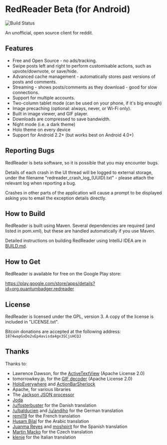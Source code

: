 RedReader Beta (for Android)
============================

![Build Status](https://travis-ci.org/QuantumBadger/RedReader.svg?branch=master)

An unofficial, open source client for reddit.

Features
--------

* Free and Open Source - no ads/tracking.
* Swipe posts left and right to perform customisable actions, such as upvote/downvote, or save/hide.
* Advanced cache management - automatically stores past versions of posts and comments.
* Streaming - shows posts/comments as they download - good for slow connections.
* Support for multiple accounts.
* Two-column tablet mode (can be used on your phone, if it's big enough)
* Image precaching (optional: always, never, or Wi-Fi only).
* Built in image viewer, and GIF player.
* Downloads are compressed to save bandwidth.
* Night mode (i.e. a dark theme)
* Holo theme on every device
* Support for Android 2.2+ (but works best on Android 4.0+)


Reporting Bugs
--------------

RedReader is beta software, so it is possible that you may encounter bugs.

Details of each crash in the UI thread will be logged to external storage, under the filename "redreader_crash_log_(UUID).txt" - please attach the relevant log when reporting a bug.

Crashes in other parts of the application will cause a prompt to be displayed asking you to email the exception details directly.


How to Build
------------

RedReader is built using Maven. Several dependencies are required (and listed in pom.xml), but these are handled automatically if you use Maven.

Detailed instructions on building RedReader using IntelliJ IDEA are in [BUILD.md](BUILD.md).


How to Get
----------

RedReader is available for free on the Google Play store:

https://play.google.com/store/apps/details?id=org.quantumbadger.redreader


License
-------

RedReader is licensed under the GPL, version 3. A copy of the license is included in "LICENSE.txt".

Bitcoin donations are accepted at the following address: `1874wapGxDo2vEp4avisda4gx3SCjsHCQJ`


Thanks
------

Thanks to:

* Lawrence Dawson, for the [ActiveTextView](https://github.com/laurencedawson/activetextview) (Apache License 2.0)
* tomorrowkey.jp, for the [GIF decoder](https://code.google.com/p/android-gifview/) (Apache License 2.0)
* [HoloEverywhere](https://github.com/Prototik/HoloEverywhere) and [ActionBarSherlock](http://actionbarsherlock.com/)
* Apache, for various libraries
* The [Jackson JSON processor](http://jackson.codehaus.org/)
* [Joda](http://joda-time.sourceforge.net/)
* [/u/fosterbuster](http://www.reddit.com/user/fosterbuster) for the Danish translation
* [/u/balducien](http://www.reddit.com/user/balducien) and [/u/andiho](http://www.reddit.com/user/andiho) for the German translation
* [remil19](https://github.com/remil19) for the French translation
* [Husam Bilal](https://github.com/husam212) for the Arabic translation
* [Juanma Reyes](https://github.com/jmreyes) and [moshpirit](https://github.com/moshpirit) for the Spanish translation
* [Martin Macko](https://github.com/LinkedList) for the Czech translation
* [klenje](https://github.com/klenje) for the Italian translation